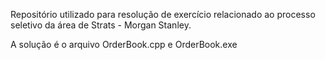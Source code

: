 Repositório utilizado para resolução de exercício relacionado ao processo seletivo da área de Strats - Morgan Stanley.

A solução é o arquivo OrderBook.cpp e OrderBook.exe
